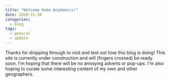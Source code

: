 ```yaml
---
title: "Welcome Hobo Academics!"
date: 2020-11-30
categories:
  - blog
tags:
  - general
  - update
---
```

Thanks for dropping through to visit and test out how this blog is doing! This site is currently under construction and will (fingers crossed) be ready soon. I'm hoping that there will be no annoying adverts or pop-ups.   I'm also hoping to curate some interesting content of my own and other geographers. 

